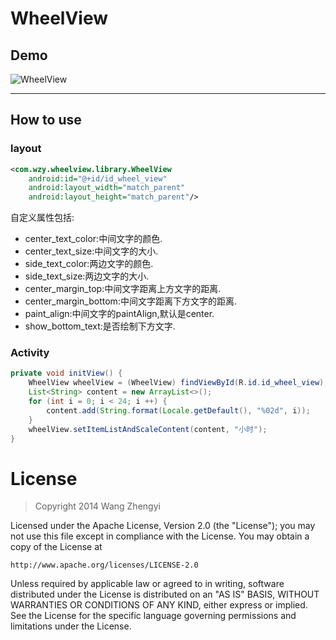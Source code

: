 # WheelView

## Demo

![WheelView](https://github.com/wangzhengyi/WheelView/raw/master/screenshots/device-2016-04-25-164354.png)

--------
## How to use

### layout

```xml
<com.wzy.wheelview.library.WheelView
    android:id="@+id/id_wheel_view"
    android:layout_width="match_parent"
    android:layout_height="match_parent"/>
```

自定义属性包括:

* center_text_color:中间文字的颜色.
* center_text_size:中间文字的大小.
* side_text_color:两边文字的颜色.
* side_text_size:两边文字的大小.
* center_margin_top:中间文字距离上方文字的距离.
* center_margin_bottom:中间文字距离下方文字的距离.
* paint_align:中间文字的paintAlign,默认是center.
* show_bottom_text:是否绘制下方文字.

### Activity
```java
private void initView() {
    WheelView wheelView = (WheelView) findViewById(R.id.id_wheel_view);
    List<String> content = new ArrayList<>();
    for (int i = 0; i < 24; i ++) {
        content.add(String.format(Locale.getDefault(), "%02d", i));
    }
    wheelView.setItemListAndScaleContent(content, "小时");
}
```

# License
>Copyright 2014 Wang Zhengyi
 
 Licensed under the Apache License, Version 2.0 (the "License");
 you may not use this file except in compliance with the License.
 You may obtain a copy of the License at
 
    http://www.apache.org/licenses/LICENSE-2.0
 
 Unless required by applicable law or agreed to in writing, software
 distributed under the License is distributed on an "AS IS" BASIS,
 WITHOUT WARRANTIES OR CONDITIONS OF ANY KIND, either express or implied.
 See the License for the specific language governing permissions and
 limitations under the License.